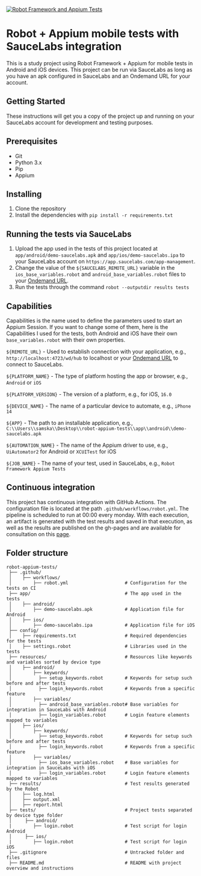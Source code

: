 [![Robot Framework and Appium Tests](https://github.com/Samska/robot-appium-tests/actions/workflows/robot.yml/badge.svg)](https://github.com/Samska/robot-appium-tests/actions/workflows/robot.yml)

# Robot + Appium mobile tests with SauceLabs integration

This is a study project using Robot Framework + Appium for mobile tests in Android and iOS devices. This project can be run via SauceLabs as long as you have an apk configured in SauceLabs and an Ondemand URL for your account.

## Getting Started

These instructions will get you a copy of the project up and running on your SauceLabs account for development and testing purposes.

## Prerequisites

- Git
- Python 3.x
- Pip
- Appium

## Installing

1. Clone the repository
2. Install the dependencies with `pip install -r requirements.txt`

## Running the tests via SauceLabs

1. Upload the app used in the tests of this project located at `app/android/demo-saucelabs.apk` and `app/ios/demo-saucelabs.ipa` to your SauceLabs account on `https://app.saucelabs.com/app-management`.
2. Change the value of the `${SAUCELABS_REMOTE_URL}` variable in the `ios_base_variables.robot` and `android_base_variables.robot` files to your [Ondemand URL](https://app.saucelabs.com/user-settings).
3. Run the tests through the command `robot --outputdir results tests`

## Capabilities

Capabilities is the name used to define the parameters used to start an Appium Session. If you want to change some of them, here is the Capabilities I used for the tests, both Android and iOS have their own `base_variables.robot` with their own properties.

`${REMOTE_URL}` - Used to establish connection with your application, e.g., `http://localhost:4723/wd/hub` to localhost or your [Ondemand URL](https://app.saucelabs.com/user-settings) to connect to SauceLabs.

`${PLATFORM_NAME}` - The type of platform hosting the app or browser,  e.g., `Android` or `iOS`

`${PLATFORM_VERSION}` - The version of a platform, e.g., for iOS, `16.0`

`${DEVICE_NAME}` - The name of a particular device to automate, e.g., `iPhone 14` 

`${APP}` - The path to an installable application, e.g., `C:\\Users\\samska\\Desktop\\robot-appium-tests\\app\\android\\demo-saucelabs.apk`

`${AUTOMATION_NAME}` - The name of the Appium driver to use, e.g., `UiAutomator2` for Android or `XCUITest` for iOS

`${JOB_NAME}` - The name of your test, used in SauceLabs, e.g., `Robot Framework Appium Tests`

## Continuous integration

This project has continuous integration with GitHub Actions. The configuration file is located at the path `.github/workflows/robot.yml`. The pipeline is scheduled to run at 00:00 every monday. With each execution, an artifact is generated with the test results and saved in that execution, as well as the results are published on the gh-pages and are available for consultation on this [page](https://samska.github.io/robot-appium-tests/report.html).

## Folder structure

```
robot-appium-tests/                     
 ├── .github/                               
 │    ├── workflows/                        
 │        ├── robot.yml                     # Configuration for the tests on CI
 ├── app/                                   # The app used in the tests
 │    ├── android/                          
 │        ├── demo-saucelabs.apk            # Application file for Android
 │    ├── ios/                              
 │        ├── demo-saucelabs.ipa            # Application file for iOS
 ├── config/                               
 │    ├── requirements.txt                  # Required dependencies for the tests
 │    ├── settings.robot                    # Libraries used in the tests
 ├── resources/                             # Resources like keywords and variables sorted by device type
 │    ├── android/                          
 │        ├── keywords/                     
 │          ├── setup_keywords.robot        # Keywords for setup such before and after tests
 │          ├── login_keywords.robot        # Keywords from a specific feature
 │        ├── variables/                    
 │          ├── android_base_variables.robot# Base variables for integration in SauceLabs with Android
 │          ├── login_variables.robot       # Login feature elements mapped to variables
 │    ├── ios/                              
 │        ├── keywords/                     
 │          ├── setup_keywords.robot        # Keywords for setup such before and after tests
 │          ├── login_keywords.robot        # Keywords from a specific feature
 │        ├── variables/                    
 │          ├── ios_base_variables.robot    # Base variables for integration in SauceLabs with iOS
 │          ├── login_variables.robot       # Login feature elements mapped to variables
 ├── results/                               # Test results generated by the Robot
 │    ├── log.html
 │    ├── output.xml    
 │    ├── report.html
 ├── tests/                                 # Project tests separated by device type folder                                        
 │     ├── android/                         
 |        ├── login.robot                   # Test script for login Android                                         
 │     ├── ios/                             
 |        ├── login.robot                   # Test script for login iOS                                                                         
 ├── .gitignore                             # Untracked folder and files
 ├── README.md                              # README with project overview and instructions
```